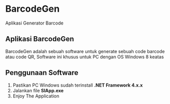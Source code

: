 # BarcodeGen
Aplikasi Generator Barcode

## Aplikasi BarcodeGen
BarcodeGen adalah sebuah software untuk generate sebuah code barcode atau code QR,
Software ini khusus untuk PC dengan OS Windows 8 keatas

## Penggunaan Software
1. Pastikan PC Windows sudah terinstall **.NET Framework 4.x.x** 
2. Jalankan file **SIApp.exe**
3. Enjoy The Application

